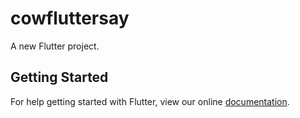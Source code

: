 # cowfluttersay

A new Flutter project.

## Getting Started

For help getting started with Flutter, view our online
[documentation](https://flutter.io/).
